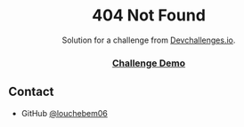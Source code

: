 <!-- Please update value in the {}  -->

<h1 align="center">404 Not Found</h1>

<div align="center">
   Solution for a challenge from  <a href="http://devchallenges.io" target="_blank">Devchallenges.io</a>.
</div>

<div align="center">
  <h3>
    <a href="https://devchallenges.io/challenges/wBunSb7FPrIepJZAg0sY">
      Challenge
    </a>
    <a href="http://jolcwij.cluster029.hosting.ovh.net/devchallenge.io/404.html">Demo</a>
  </h3>
</div>

## Contact

- GitHub [@louchebem06](https://{github.com/louchebem06})
